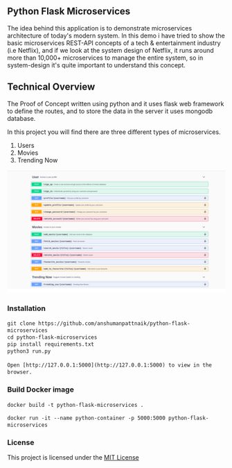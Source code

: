 ## Python Flask Microservices
The idea behind this application is to demonstrate microservices architecture of today's modern system. In this demo i have tried to show the basic microservices REST-API concepts of a tech & entertainment industry (i.e Netflix), and if we look at the system design of Netflix, it runs around more than 10,000+ microservices to manage the entire system, so in system-design it's quite important to understand this concept.

## Technical Overview
The Proof of Concept written using python and it uses flask web framework to define the routes, and to store the data in the server it uses mongodb database.

In this project you will find there are three different types of microservices.

1. Users
2. Movies
3. Trending Now

<img src="screenshots/swagger.png"/>

### Installation
``````````````````````````````````````````````````````````````````````````````````
git clone https://github.com/anshumanpattnaik/python-flask-microservices
cd python-flask-microservices
pip install requirements.txt
python3 run.py

Open [http://127.0.0.1:5000](http://127.0.0.1:5000) to view in the browser.
```````````````````````````````````````````````````````````````````````````````````

### Build Docker image

```````````````````````````````````````````````````````
docker build -t python-flask-microservices .
```````````````````````````````````````````````````````

```````````````````````````````````````````````````````````````````````````````
docker run -it --name python-container -p 5000:5000 python-flask-microservices
```````````````````````````````````````````````````````````````````````````````

### License
This project is licensed under the [MIT License](LICENSE)
